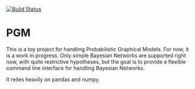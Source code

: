 
[![Build Status](https://travis-ci.org/OrangeBoreal/PGM.svg?branch=master)](https://travis-ci.org/OrangeBoreal/PGM)

# PGM

This is a toy project for handling Probabilistic Graphical Models. For now, it is a work in progress. Only simple
Bayesian Networks are supported right now, with quite restrictive hypotheses, but the goal is to provide a flexible
command line interface for handling Bayesian Networks.

It relies heavily on pandas and numpy.

